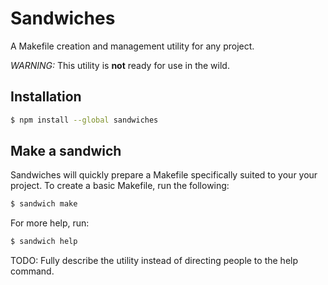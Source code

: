 # Sandwiches

A Makefile creation and management utility for any project.

*WARNING:* This utility is **not** ready for use in the wild.

## Installation

```sh
$ npm install --global sandwiches
```

## Make a sandwich

Sandwiches will quickly prepare a Makefile specifically suited to your your
project. To create a basic Makefile, run the following:

```sh
$ sandwich make
```

For more help, run:

```sh
$ sandwich help
```

TODO: Fully describe the utility instead of directing people to the help
command. 

